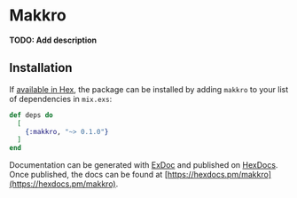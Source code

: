 # Makkro

**TODO: Add description**

## Installation

If [available in Hex](https://hex.pm/docs/publish), the package can be installed
by adding `makkro` to your list of dependencies in `mix.exs`:

```elixir
def deps do
  [
    {:makkro, "~> 0.1.0"}
  ]
end
```

Documentation can be generated with [ExDoc](https://github.com/elixir-lang/ex_doc)
and published on [HexDocs](https://hexdocs.pm). Once published, the docs can
be found at [https://hexdocs.pm/makkro](https://hexdocs.pm/makkro).

